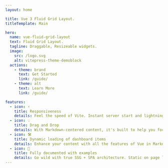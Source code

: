 ```yaml
---
layout: home

title: Vue 3 Fluid Grid Layout.
titleTemplate: Main

hero:
  name: vue-fluid-grid-layout
  text: Fluid Grid Layout.
  tagline: Draggable, Resizeable widgets.
  image:
    src: /logo.svg
    alt: vitepress-theme-demoblock
  actions:
    - theme: brand
      text: Get Started
      link: /guide/
    - theme: alt
      text: Learn More
      link: /guide/

features:
  - icon: ⚡️
    title: Responsiveness
    details: Feel the speed of Vite. Instant server start and lightning fast HMR that stays fast regardless of the app size.
  - icon: 💡
    title: Drag and Drop
    details: With Markdown-centered content, it's built to help you focus on writing and deployed with minimum configuration.
  - icon: 🛠️
    title: Dynamic loading of dashboard items
    details: Enhance your content with all the features of Vue in Markdown, while being able to customize your site with Vue.
  - icon: 🔑
    title: Fully documented with examples
    details: Go wild with true SSG + SPA architecture. Static on page load, but engage users with 100% interactivity from there.
---
```

